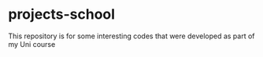 # projects-school
This repository is for some interesting codes that were developed as part of my Uni course
